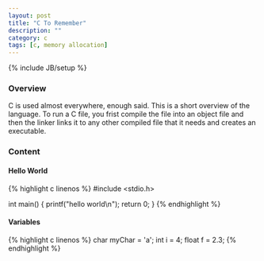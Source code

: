 ```yaml
---
layout: post
title: "C To Remember"
description: ""
category: c
tags: [c, memory allocation]
---
```

{% include JB/setup %}

<!-- Overview -->
<h3>Overview</h3>

C is used almost everywhere, enough said. This is a short overview of the language. To run a C file, you frist compile the file into an object file and then the linker links it to any other compiled file that it needs and creates an executable.

<!-- Content -->
<h3>Content</h3>

<!-- -->
<h4></h4>


<!-- Hello World -->
<h4>Hello World</h4>

<!-- Code _______________________________________-->
{% highlight c linenos %}
#include <stdio.h>

int main()
{
    printf("hello world\n");
    return 0;
}
{% endhighlight %}
<!-- /Code ^^^^^^^^^^^^^^^^^^^^^^^^^^^^^^^^^^^^^^-->


<!-- Variables -->
<h4>Variables</h4>

<!-- Code _______________________________________-->
{% highlight c linenos %}
char myChar = 'a';
int i = 4;
float f = 2.3;
{% endhighlight %}
<!-- /Code ^^^^^^^^^^^^^^^^^^^^^^^^^^^^^^^^^^^^^^-->
